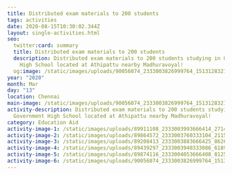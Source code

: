 ```yaml
---
title: Distributed exam materials to 200 students
tags: activities
date: 2020-08-15T10:30:02.344Z
layout: single-activities.html
seo:
  twitter:card: summary
  title: Distributed exam materials to 200 students
  description: Distributed exam materials to 200 students studying in Government
    High School located at Athipattu nearby Madhuravoyal!
  og:image: /static/images/uploads/90056074_2333003826999764_1513128321389428736_o_2333003820333098.jpg
year: "2020"
month: Mar
day: "13"
location: Chennai
main-image: /static/images/uploads/90056074_2333003826999764_1513128321389428736_o_2333003820333098.jpg
activity-description: Distributed exam materials to 200 students studying in
  Government High School located at Athipattu nearby Madhuravoyal!
category: Education Aid
activity-image-1: /static/images/uploads/89911108_2333003993666414_2714744687729573888_o_2333003986999748.jpg
activity-image-2: /static/images/uploads/89864572_2333003760333104_2115582417631707136_o_2333003756999771.jpg
activity-image-3: /static/images/uploads/89208413_2333003883666425_8626167872411926528_o_2333003876999759.jpg
activity-image-4: /static/images/uploads/89439297_2333003940333086_618957143004938240_o_2333003933666420.jpg
activity-image-5: /static/images/uploads/89874116_2333004053666408_8125026299426111488_o_2333004050333075.jpg
activity-image-6: /static/images/uploads/90056074_2333003826999764_1513128321389428736_o_2333003820333098.jpg
---
```

